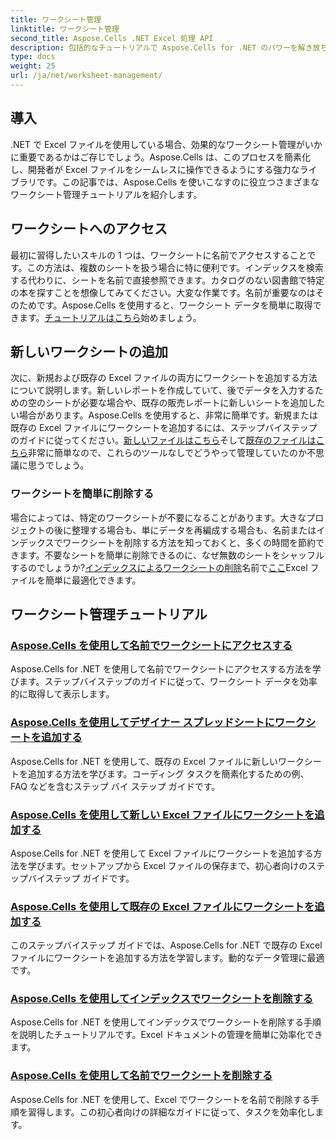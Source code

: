 ```yaml
---
title: ワークシート管理
linktitle: ワークシート管理
second_title: Aspose.Cells .NET Excel 処理 API
description: 包括的なチュートリアルで Aspose.Cells for .NET のパワーを解き放ち、ステップバイステップの手順でワークシート管理をガイドします。
type: docs
weight: 25
url: /ja/net/worksheet-management/
---
```

## 導入

.NET で Excel ファイルを使用している場合、効果的なワークシート管理がいかに重要であるかはご存じでしょう。Aspose.Cells は、このプロセスを簡素化し、開発者が Excel ファイルをシームレスに操作できるようにする強力なライブラリです。この記事では、Aspose.Cells を使いこなすのに役立つさまざまなワークシート管理チュートリアルを紹介します。

## ワークシートへのアクセス

最初に習得したいスキルの 1 つは、ワークシートに名前でアクセスすることです。この方法は、複数のシートを扱う場合に特に便利です。インデックスを検索する代わりに、シートを名前で直接参照できます。カタログのない図書館で特定の本を探すことを想像してみてください。大変な作業です。名前が重要なのはそのためです。Aspose.Cells を使用すると、ワークシート データを簡単に取得できます。[チュートリアルはこちら](./access-worksheets-by-name/)始めましょう。

## 新しいワークシートの追加

次に、新規および既存の Excel ファイルの両方にワークシートを追加する方法について説明します。新しいレポートを作成していて、後でデータを入力するための空のシートが必要な場合や、既存の販売レポートに新しいシートを追加したい場合があります。Aspose.Cells を使用すると、非常に簡単です。新規または既存の Excel ファイルにワークシートを追加するには、ステップバイステップのガイドに従ってください。[新しいファイルはこちら](./add-worksheets-to-new-excel-file/)そして[既存のファイルはこちら](./add-worksheets-to-existing-excel-file/)非常に簡単なので、これらのツールなしでどうやって管理していたのか不思議に思うでしょう。

### ワークシートを簡単に削除する

場合によっては、特定のワークシートが不要になることがあります。大きなプロジェクトの後に整理する場合も、単にデータを再編成する場合も、名前またはインデックスでワークシートを削除する方法を知っておくと、多くの時間を節約できます。不要なシートを簡単に削除できるのに、なぜ無数のシートをシャッフルするのでしょうか?[インデックスによるワークシートの削除](./remove-worksheets-by-index/)名前で[ここ](./remove-worksheets-by-name/)Excel ファイルを簡単に最適化できます。

## ワークシート管理チュートリアル
### [Aspose.Cells を使用して名前でワークシートにアクセスする](./access-worksheets-by-name/)
Aspose.Cells for .NET を使用して名前でワークシートにアクセスする方法を学びます。ステップバイステップのガイドに従って、ワークシート データを効率的に取得して表示します。
### [Aspose.Cells を使用してデザイナー スプレッドシートにワークシートを追加する](./add-worksheets-to-designer-spreadsheet/)
Aspose.Cells for .NET を使用して、既存の Excel ファイルに新しいワークシートを追加する方法を学びます。コーディング タスクを簡素化するための例、FAQ などを含むステップ バイ ステップ ガイドです。
### [Aspose.Cells を使用して新しい Excel ファイルにワークシートを追加する](./add-worksheets-to-new-excel-file/)
Aspose.Cells for .NET を使用して Excel ファイルにワークシートを追加する方法を学びます。セットアップから Excel ファイルの保存まで、初心者向けのステップバイステップ ガイドです。
### [Aspose.Cells を使用して既存の Excel ファイルにワークシートを追加する](./add-worksheets-to-existing-excel-file/)
このステップバイステップ ガイドでは、Aspose.Cells for .NET で既存の Excel ファイルにワークシートを追加する方法を学習します。動的なデータ管理に最適です。
### [Aspose.Cells を使用してインデックスでワークシートを削除する](./remove-worksheets-by-index/)
Aspose.Cells for .NET を使用してインデックスでワークシートを削除する手順を説明したチュートリアルです。Excel ドキュメントの管理を簡単に効率化できます。
### [Aspose.Cells を使用して名前でワークシートを削除する](./remove-worksheets-by-name/)
Aspose.Cells for .NET を使用して、Excel でワークシートを名前で削除する手順を習得します。この初心者向けの詳細なガイドに従って、タスクを効率化します。